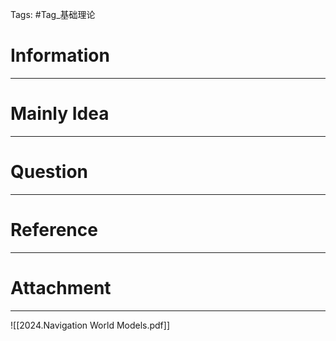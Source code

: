 Tags: #Tag_基础理论 
# Information
---


# Mainly Idea
---


# Question
---


# Reference
---


# Attachment
---
![[2024.Navigation World Models.pdf]]